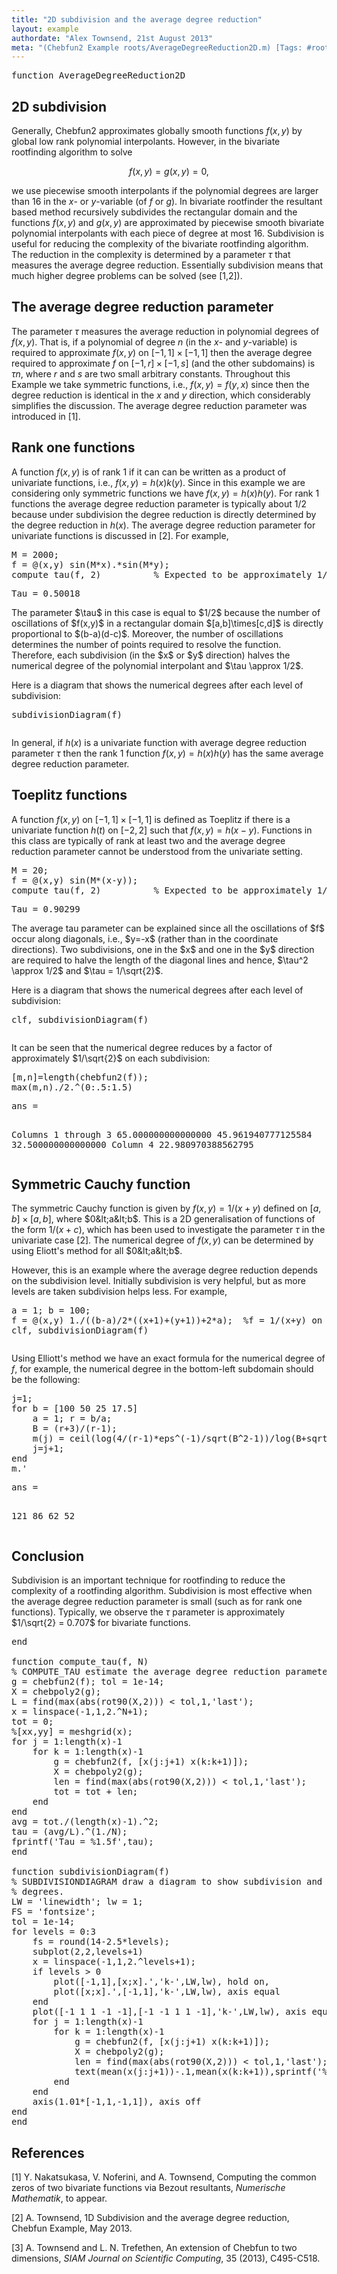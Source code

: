 ```yaml
---
title: "2D subdivision and the average degree reduction"
layout: example
authordate: "Alex Townsend, 21st August 2013"
meta: "(Chebfun2 Example roots/AverageDegreeReduction2D.m) [Tags: #roots, #Chebfun2, #subdivision]"
---
```


<pre class="mcode-input">function AverageDegreeReduction2D</pre>

## 2D subdivision

Generally, Chebfun2 approximates globally smooth functions $f(x,y)$ by global low rank polynomial interpolants. However, in the bivariate rootfinding algorithm to solve

$$ f(x,y) = g(x,y) = 0, $$

we use piecewise smooth interpolants if the polynomial degrees are larger than $16$ in the $x$- or $y$-variable (of $f$ or $g$). In bivariate rootfinder the resultant based method recursively subdivides the rectangular domain and the functions $f(x,y)$ and $g(x,y)$ are approximated by piecewise smooth bivariate polynomial interpolants with each piece of degree at most $16$. Subdivision is useful for reducing the complexity of the bivariate rootfinding algorithm. The reduction in the complexity is determined by a parameter $\tau$ that measures the average degree reduction. Essentially subdivision means that much higher degree problems can be solved (see [1,2]).



## The average degree reduction parameter

The parameter $\tau$ measures the average reduction in polynomial degrees of $f(x,y)$. That is, if a polynomial of degree $n$ (in the $x$- and $y$-variable) is required to approximate $f(x,y)$ on $[-1,1]\times[-1,1]$ then the average degree required to approximate $f$ on $[-1,r]\times[-1,s]$ (and the other subdomains) is $\tau n$, where $r$ and $s$ are two small arbitrary constants. Throughout this Example we take symmetric functions, i.e., $f(x,y) = f(y,x)$ since then the degree reduction is identical in the $x$ and $y$ direction, which considerably simplifies the discussion. The average degree reduction parameter was introduced in [1].



## Rank one functions

A function $f(x,y)$ is of rank $1$ if it can can be written as a product of univariate functions, i.e., $f(x,y) = h(x)k(y)$. Since in this example we are considering only symmetric functions we have $f(x,y) = h(x)h(y)$. For rank $1$ functions the average degree reduction parameter is typically about $1/2$ because under subdivision the degree reduction is directly determined by the degree reduction in $h(x)$. The average degree reduction parameter for univariate functions is discussed in [2].  For example,

<pre class="mcode-input">M = 2000;
f = @(x,y) sin(M*x).*sin(M*y);
compute_tau(f, 2)          % Expected to be approximately 1/2</pre><pre class="mcode-output">Tau = 0.50018</pre>The parameter $\tau$ in this case is equal to $1/2$ because the number of oscillations of $f(x,y)$ in a rectangular domain $[a,b]\times[c,d]$ is directly proportional to $(b-a)(d-c)$. Moreover, the number of oscillations determines the number of points required to resolve the function. Therefore, each subdivision (in the $x$ or $y$ direction) halves the numerical degree of the polynomial interpolant and $\tau \approx 1/2$.

Here is a diagram that shows the numerical degrees after each level of subdivision:

<pre class="mcode-input">subdivisionDiagram(f)</pre><img src="img/AverageDegreeReduction2D_01.png" class="figure" alt="">

In general, if $h(x)$ is a univariate function with average degree reduction parameter $\tau$ then the rank $1$ function $f(x,y) = h(x)h(y)$ has the same average degree reduction parameter.



## Toeplitz functions

A function $f(x,y)$ on $[-1,1]\times[-1,1]$ is defined as Toeplitz if there is a univariate function $h(t)$ on $[-2,2]$ such that $f(x,y) = h(x-y)$. Functions in this class are typically of rank at least two and the average degree reduction parameter cannot be understood from the univariate setting.

<pre class="mcode-input">M = 20;
f = @(x,y) sin(M*(x-y));
compute_tau(f, 2)          % Expected to be approximately 1/sqrt(2) = 0.707</pre><pre class="mcode-output">Tau = 0.90299</pre>The average tau parameter can be explained since all the oscillations of $f$ occur along diagonals, i.e., $y=-x$ (rather than in the coordinate directions). Two subdivisions, one in the $x$ and one in the $y$ direction are required to halve the length of the diagonal lines and hence, $\tau^2 \approx 1/2$ and $\tau = 1/\sqrt{2}$.

Here is a diagram that shows the numerical degrees after each level of subdivision:

<pre class="mcode-input">clf, subdivisionDiagram(f)</pre><img src="img/AverageDegreeReduction2D_02.png" class="figure" alt="">

It can be seen that the numerical degree reduces by a factor of approximately $1/\sqrt{2}$ on each subdivision:

<pre class="mcode-input">[m,n]=length(chebfun2(f));
max(m,n)./2.^(0:.5:1.5)</pre><pre class="mcode-output">ans =
  Columns 1 through 3
  65.000000000000000  45.961940777125584  32.500000000000000
  Column 4
  22.980970388562795
</pre>

## Symmetric Cauchy function

The symmetric Cauchy function is given by $f(x,y) = 1/(x+y)$ defined on $[a,b]\times[a,b]$, where $0&lt;a&lt;b$. This is a 2D generalisation of functions of the form $1/(x+c)$, which has been used to investigate the parameter $\tau$ in the univariate case [2]. The numerical degree of $f(x,y)$ can be determined by using Eliott's method for all $0&lt;a&lt;b$.

However, this is an example where the average degree reduction depends on the subdivision level. Initially subdivision is very helpful, but as more levels are taken subdivision helps less. For example,

<pre class="mcode-input">a = 1; b = 100;
f = @(x,y) 1./((b-a)/2*((x+1)+(y+1))+2*a);  %f = 1/(x+y) on [a,b]x[a,b]
clf, subdivisionDiagram(f)</pre><img src="img/AverageDegreeReduction2D_03.png" class="figure" alt="">

Using Elliott's method we have an exact formula for the numerical degree of $f$, for example, the numerical degree in the bottom-left subdomain should be the following:

<pre class="mcode-input">j=1;
for b = [100 50 25 17.5]
    a = 1; r = b/a;
    B = (r+3)/(r-1);
    m(j) = ceil(log(4/(r-1)*eps^(-1)/sqrt(B^2-1))/log(B+sqrt(B^2-1)));
    j=j+1;
end
m.'</pre><pre class="mcode-output">ans =
   121
    86
    62
    52
</pre>

## Conclusion

Subdivision is an important technique for rootfinding to reduce the complexity of a rootfinding algorithm. Subdivision is most effective when the average degree reduction parameter is small (such as for rank one functions). Typically, we observe the $\tau$ parameter is approximately $1/\sqrt{2} = 0.707$ for bivariate functions.

<pre class="mcode-input">end

function compute_tau(f, N)
% COMPUTE_TAU estimate the average degree reduction parameter
g = chebfun2(f); tol = 1e-14;
X = chebpoly2(g);
L = find(max(abs(rot90(X,2))) &lt; tol,1,'last');
x = linspace(-1,1,2.^N+1);
tot = 0;
%[xx,yy] = meshgrid(x);
for j = 1:length(x)-1
    for k = 1:length(x)-1
        g = chebfun2(f, [x(j:j+1) x(k:k+1)]);
        X = chebpoly2(g);
        len = find(max(abs(rot90(X,2))) &lt; tol,1,'last');
        tot = tot + len;
    end
end
avg = tot./(length(x)-1).^2;
tau = (avg/L).^(1./N);
fprintf('Tau = %1.5f',tau);
end

function subdivisionDiagram(f)
% SUBDIVISIONDIAGRAM draw a diagram to show subdivision and polynomial
% degrees.
LW = 'linewidth'; lw = 1;
FS = 'fontsize';
tol = 1e-14;
for levels = 0:3
    fs = round(14-2.5*levels);
    subplot(2,2,levels+1)
    x = linspace(-1,1,2.^levels+1);
    if levels &gt; 0
        plot([-1,1],[x;x].','k-',LW,lw), hold on,
        plot([x;x].',[-1,1],'k-',LW,lw), axis equal
    end
    plot([-1 1 1 -1 -1],[-1 -1 1 1 -1],'k-',LW,lw), axis equal
    for j = 1:length(x)-1
        for k = 1:length(x)-1
            g = chebfun2(f, [x(j:j+1) x(k:k+1)]);
            X = chebpoly2(g);
            len = find(max(abs(rot90(X,2))) &lt; tol,1,'last');
            text(mean(x(j:j+1))-.1,mean(x(k:k+1)),sprintf('%u',len),FS,fs)
        end
    end
    axis(1.01*[-1,1,-1,1]), axis off
end
end</pre>

## References

[1] Y. Nakatsukasa, V. Noferini, and A. Townsend, Computing the common zeros of two bivariate functions via Bezout resultants, _Numerische Mathematik_, to appear.

[2] A. Townsend, 1D Subdivision and the average degree reduction, Chebfun Example, May 2013.

[3] A. Townsend and L. N. Trefethen, An extension of Chebfun to two dimensions, _SIAM Journal on Scientific Computing_, 35 (2013), C495-C518.

